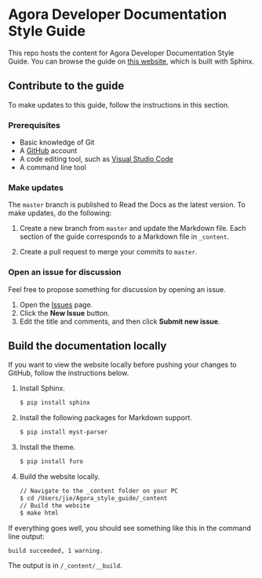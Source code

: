 # Agora Developer Documentation Style Guide

This repo hosts the content for Agora Developer Documentation Style Guide. You can browse the guide on [this website](https://agoradoc-style-guide.readthedocs.io/en/latest/), which is built with Sphinx.

## Contribute to the guide

To make updates to this guide, follow the instructions in this section.

### Prerequisites

- Basic knowledge of Git
- A [GitHub](https://github.com) account
- A code editing tool, such as [Visual Studio Code](https://code.visualstudio.com)
- A command line tool

### Make updates

The `master` branch is published to Read the Docs as the latest version. To make updates, do the following:

1. Create a new branch from `master` and update the Markdown file. Each section of the guide corresponds to a Markdown file in `_content`. 

2. Create a pull request to merge your commits to `master`.

### Open an issue for discussion

Feel free to propose something for discussion by opening an issue.

1. Open the [Issues](https://github.com/AgoraDoc/Agora_style_guide/issues) page.
2. Click the **New Issue** button.
3. Edit the title and comments, and then click **Submit new issue**.

## Build the documentation locally

If you want to view the website locally before pushing your changes to GitHub, follow the instructions below.

1. Install Sphinx.

   ```bash
   $ pip install sphinx
   ```

2. Install the following packages for Markdown support.

   ```bash
   $ pip install myst-parser
   ```

3. Install the theme.

   ```bash
   $ pip install furo
   ```
   
4. Build the website locally.

   ```bash
   // Navigate to the _content folder on your PC
   $ cd /Users/jie/Agora_style_guide/_content
   // Build the website
   $ make html
   ```

If everything goes well, you should see something like this in the command line output:

```bash
build succeeded, 1 warning.
```

The output is in `/_content/__build`.